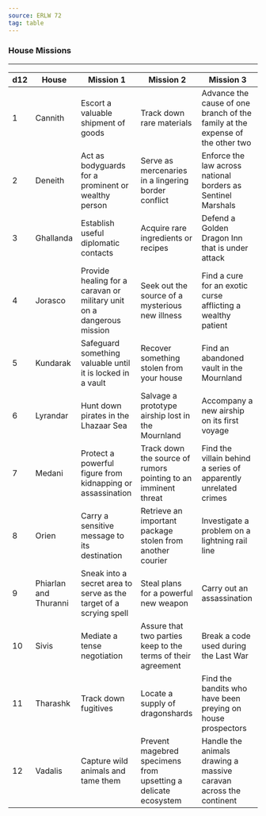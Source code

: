 ```yaml
---
source: ERLW 72
tag: table
---
```


### House Missions
---
|d12|House|Mission 1|Mission 2|Mission 3|
|---|----|-----|-----|-----|
|1|Cannith|Escort a valuable shipment of goods|Track down rare materials|Advance the cause of one branch of the family at the expense of the other two|
|2|Deneith|Act as bodyguards for a prominent or wealthy person|Serve as mercenaries in a lingering border conflict|Enforce the law across national borders as Sentinel Marshals|
|3|Ghallanda|Establish useful diplomatic contacts|Acquire rare ingredients or recipes|Defend a Golden Dragon Inn that is under attack|
|4|Jorasco|Provide healing for a caravan or military unit on a dangerous mission|Seek out the source of a mysterious new illness|Find a cure for an exotic curse afflicting a wealthy patient|
|5|Kundarak|Safeguard something valuable until it is locked in a vault|Recover something stolen from your house|Find an abandoned vault in the Mournland|
|6|Lyrandar|Hunt down pirates in the Lhazaar Sea|Salvage a prototype airship lost in the Mournland|Accompany a new airship on its first voyage|
|7|Medani|Protect a powerful figure from kidnapping or assassination|Track down the source of rumors pointing to an imminent threat|Find the villain behind a series of apparently unrelated crimes|
|8|Orien|Carry a sensitive message to its destination|Retrieve an important package stolen from another courier|Investigate a problem on a lightning rail line|
|9|Phiarlan and Thuranni|Sneak into a secret area to serve as the target of a scrying spell|Steal plans for a powerful new weapon|Carry out an assassination|
|10|Sivis|Mediate a tense negotiation|Assure that two parties keep to the terms of their agreement|Break a code used during the Last War|
|11|Tharashk|Track down fugitives|Locate a supply of dragonshards|Find the bandits who have been preying on house prospectors|
|12|Vadalis|Capture wild animals and tame them|Prevent magebred specimens from upsetting a delicate ecosystem|Handle the animals drawing a massive caravan across the continent|
